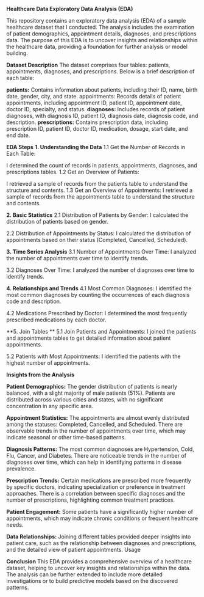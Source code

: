 **Healthcare Data Exploratory Data Analysis (EDA)**

This repository contains an exploratory data analysis (EDA) of a sample healthcare dataset that I conducted.
The analysis includes the examination of patient demographics, appointment details, diagnoses, and prescriptions data. 
The purpose of this EDA is to uncover insights and relationships within the healthcare data, providing a foundation for 
further analysis or model building.

**Dataset Description**
The dataset comprises four tables: patients, appointments, diagnoses, and prescriptions. Below is a brief description 
of each table:

**patients:** Contains information about patients, including their ID, name, birth date, gender, city, and state.
appointments: Records details of patient appointments, including appointment ID, patient ID, appointment date, doctor ID, specialty, and status.
**diagnoses:** Includes records of patient diagnoses, with diagnosis ID, patient ID, diagnosis date, diagnosis code, and description.
**prescriptions:** Contains prescription data, including prescription ID, patient ID, doctor ID, medication, dosage, start date, and end date.

**EDA Steps**
**1. Understanding the Data**
1.1 Get the Number of Records in Each Table:

I determined the count of records in patients, appointments, diagnoses, and prescriptions tables.
1.2 Get an Overview of Patients:

I retrieved a sample of records from the patients table to understand the structure and contents.
1.3 Get an Overview of Appointments:
I retrieved a sample of records from the appointments table to understand the structure and contents.

**2. Basic Statistics**
2.1 Distribution of Patients by Gender:
I calculated the distribution of patients based on gender.

2.2 Distribution of Appointments by Status:
I calculated the distribution of appointments based on their status (Completed, Cancelled, Scheduled).

**3. Time Series Analysis**
3.1 Number of Appointments Over Time:
I analyzed the number of appointments over time to identify trends.

3.2 Diagnoses Over Time:
I analyzed the number of diagnoses over time to identify trends.

**4. Relationships and Trends**
4.1 Most Common Diagnoses:
I identified the most common diagnoses by counting the occurrences of each diagnosis code and description.

4.2 Medications Prescribed by Doctor:
I determined the most frequently prescribed medications by each doctor.

**5. Join Tables **
5.1 Join Patients and Appointments:
I joined the patients and appointments tables to get detailed information about patient appointments.

5.2 Patients with Most Appointments:
I identified the patients with the highest number of appointments.


**Insights from the Analysis**

**Patient Demographics:**
The gender distribution of patients is nearly balanced, with a slight majority of male patients (51%).
Patients are distributed across various cities and states, with no significant concentration in any specific area.

**Appointment Statistics:**
The appointments are almost evenly distributed among the statuses: Completed, Cancelled, and Scheduled.
There are observable trends in the number of appointments over time, which may indicate seasonal or other time-based patterns.

**Diagnosis Patterns:**
The most common diagnoses are Hypertension, Cold, Flu, Cancer, and Diabetes.
There are noticeable trends in the number of diagnoses over time, which can help in identifying patterns in disease prevalence.

**Prescription Trends:**
Certain medications are prescribed more frequently by specific doctors, indicating specialization or preference in treatment approaches.
There is a correlation between specific diagnoses and the number of prescriptions, highlighting common treatment practices.

**Patient Engagement:**
Some patients have a significantly higher number of appointments, which may indicate chronic conditions or frequent healthcare needs.

**Data Relationships:**
Joining different tables provided deeper insights into patient care, such as the relationship between diagnoses and prescriptions, and the detailed view of patient appointments.
Usage


**Conclusion**
This EDA provides a comprehensive overview of a healthcare dataset, helping to uncover key insights and relationships within the data. The analysis can be further extended to include
more detailed investigations or to build predictive models based on the discovered patterns.
